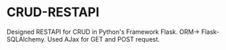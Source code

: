 # CRUD-RESTAPI
Designed RESTAPI for CRUD in Python's Framework Flask.
ORM-> Flask-SQLAlchemy.
Used AJax for GET and POST request.
